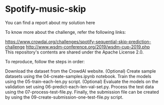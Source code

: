 # Spotify-music-skip
You can find a report about my solution here

To know more about the challenge, refer the following links:

https://www.crowdai.org/challenges/spotify-sequential-skip-prediction-challenge
http://www.wsdm-conference.org/2019/wsdm-cup-2019.php
This repository's contents are shared under the Apache License 2.0.

To reproduce, follow the steps in order:

Download the dataset from the CrowdAI website.
(Optional) Create sample datasets using the 04-create-samples.ipynb notebook.
Train the models using the 05-train-each-len.py script.
(Optional) Evaluate the models on the validation set using 06-predict-each-len-val-set.py.
Process the test data using the 07-process-test-file.py.
Finally, the submission file can be created by using the 09-create-submission-one-test-file.py script.

